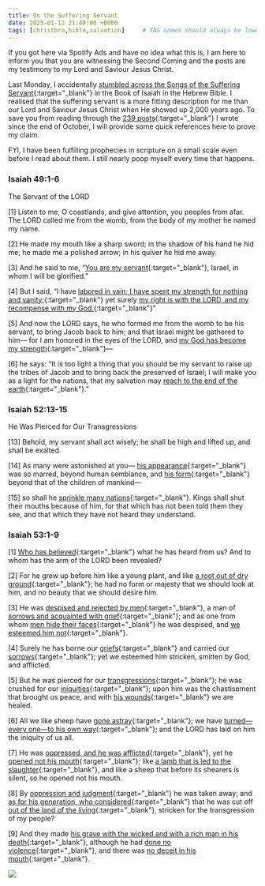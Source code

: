 ```yaml
---
title: On the Suffering Servant
date: 2025-01-12 21:49:00 +0000
tags: [christbro,bible,salvation]     # TAG names should always be lowercase
---
```


If you got here via Spotify Ads and have no idea what this is, I am here to inform you that you are witnessing the Second Coming and the posts are my testimony to my Lord and Saviour Jesus Christ.

Last Monday, I accidentally [stumbled across the Songs of the Suffering Servant](../on-mistake/){:target="_blank"} in the Book of Isaiah in the Hebrew Bible. I realised that the suffering servant is a more fitting description for me than our Lord and Saviour Jesus Christ when He showed up 2,000 years ago. To save you from reading through the [239 posts](../../archives/){:target="_blank"} I wrote since the end of October, I will provide some quick references here to prove my claim.

FYI, I have been fulfilling prophecies in scripture on a small scale even before I read about them. I still nearly poop myself every time that happens.

### Isaiah 49:1-6

The Servant of the LORD

[1] Listen to me, O coastlands,
    and give attention, you peoples from afar.
The LORD called me from the womb,
    from the body of my mother he named my name. 

[2] He made my mouth like a sharp sword;
    in the shadow of his hand he hid me;
he made me a polished arrow;
    in his quiver he hid me away. 

[3] And he said to me, “[You are my servant](../on-suffering/){:target="_blank"},
    Israel, in whom I will be glorified.” 

[4] But I said, “I have [labored in vain;
    I have spent my strength for nothing and vanity;](../reasoning-behind-preaching-mainland-china-jonah-style/){:target="_blank"}
yet surely [my right is with the LORD,
    and my recompense with my God.](../on-pgp/){:target="_blank"}”

[5] And now the LORD says,
    he who formed me from the womb to be his servant,
to bring Jacob back to him;
    and that Israel might be gathered to him—
for I am honored in the eyes of the LORD,
    and [my God has become my strength](../on-brainwashing/){:target="_blank"}—

[6] he says:
“It is too light a thing that you should be my servant
    to raise up the tribes of Jacob
    and to bring back the preserved of Israel;
I will make you as a light for the nations,
    that my salvation may [reach to the end of the earth](../on-thou-shalt-send-it/){:target="_blank"}.”

### Isaiah 52:13-15

He Was Pierced for Our Transgressions

[13] Behold, my servant shall act wisely;
    he shall be high and lifted up,
    and shall be exalted. 

[14] As many were astonished at you—
    [his appearance](../on-my-mess/){:target="_blank"} was so marred, beyond human semblance,
    and [his form](../on-sacrifice/){:target="_blank"} beyond that of the children of mankind—

[15] so shall he [sprinkle many nations](../on-aerodynamics/){:target="_blank"}.
    Kings shall shut their mouths because of him,
for that which has not been told them they see,
    and that which they have not heard they understand.

### Isaiah 53:1-9

[1] [Who has believed](../on-scribes-pharisees/){:target="_blank"} what he has heard from us?
    And to whom has the arm of the LORD been revealed? 

[2] 
For he grew up before him like a young plant,
    and like [a root out of dry ground](../why-christianity/){:target="_blank"};
he had no form or majesty that we should look at him,
    and no beauty that we should desire him. 

[3] 
He was [despised and rejected by men](../on-my-salvation/){:target="_blank"},
    a man of [sorrows and acquainted with grief](../on-my-mom/){:target="_blank"};
and as one from whom [men hide their faces](../on-love-faith-hope/){:target="_blank"}
    he was despised, and [we esteemed him not](../on-i/){:target="_blank"}.

[4] 
Surely he has borne our [griefs](../on-humble-pie/){:target="_blank"}
    and carried our [sorrows](../on-crying/){:target="_blank"};
yet we esteemed him stricken,
    smitten by God, and afflicted. 

[5] 
But he was pierced for our [transgressions](../on-fear/){:target="_blank"};
    he was crushed for our [iniquities](../on-love-death/){:target="_blank"};
upon him was the chastisement that brought us peace,
    and with [his wounds](../on-suicide/){:target="_blank"} we are healed. 

[6] 
All we like sheep have [gone astray](../on-unbelievers-insanity/){:target="_blank"};
    we have [turned—every one—to his own way](../on-drug-money-addiction/){:target="_blank"};
and the LORD has laid on him
    the iniquity of us all.

[7] 
He was [oppressed, and he was afflicted](../on-my-situation/){:target="_blank"},
    yet he [opened not his mouth](../on-anger/){:target="_blank"};
like [a lamb that is led to the slaughter](../on-144-000/){:target="_blank"},
    and like a sheep that before its shearers is silent,
    so he opened not his mouth. 

[8] 
By [oppression and judgment](../on-my-salvation/){:target="_blank"} he was taken away;
    and [as for his generation, who considered](../on-christmas-presents/){:target="_blank"}
that he was cut off [out of the land of the living](../on-my-financial-situation/){:target="_blank"},
    stricken for the transgression of my people? 

[9] 
And they made [his grave with the wicked
    and with a rich man in his death](../on-betrayal/){:target="_blank"},
although he had [done no violence](../reasoning-behind-going-rome-fig-tree/){:target="_blank"},
    and there was [no deceit in his mouth](../on-truthfulness-my-posts/){:target="_blank"}.

![](/6oym5mcDe14orb8x.gif)